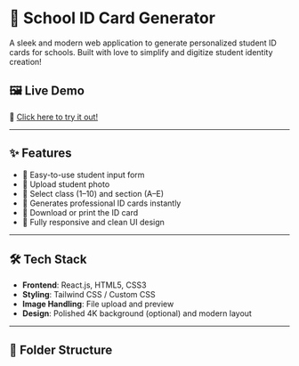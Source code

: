 # 🪪 School ID Card Generator

A sleek and modern web application to generate personalized student ID cards for schools. Built with love to simplify and digitize student identity creation!

## 🖼️ Live Demo

🚀 [Click here to try it out!](https://fantastic-empanada-7a9f57.netlify.app/) <!-- Replace with your actual link -->

---

## ✨ Features

- 📝 Easy-to-use student input form
- 📸 Upload student photo
- 🏫 Select class (1–10) and section (A–E)
- 🎨 Generates professional ID cards instantly
- 💾 Download or print the ID card
- 📱 Fully responsive and clean UI design

---

## 🛠️ Tech Stack

- **Frontend**: React.js, HTML5, CSS3
- **Styling**: Tailwind CSS / Custom CSS <!-- Mention the one you’re using -->
- **Image Handling**: File upload and preview
- **Design**: Polished 4K background (optional) and modern layout

---

## 📂 Folder Structure

